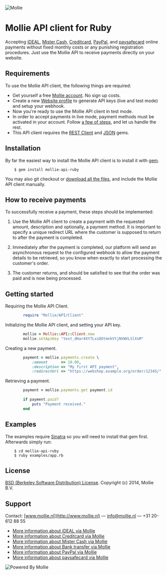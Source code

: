 ![Mollie](http://www.mollie.nl/files/Mollie-Logo-Style-Small.png) 

# Mollie API client for Ruby #

Accepting [iDEAL](https://www.mollie.nl/betaaldiensten/ideal/), [Mister Cash](https://www.mollie.nl/betaaldiensten/mistercash/), [Creditcard](https://www.mollie.nl/betaaldiensten/creditcard/), [PayPal](https://www.mollie.nl/betaaldiensten/paypal/), and [paysafecard](https://www.mollie.nl/betaaldiensten/paysafecard/) online payments without fixed monthly costs or any punishing registration procedures. Just use the Mollie API to receive payments directly on your website.

## Requirements ##
To use the Mollie API client, the following things are required:

+ Get yourself a free [Mollie account](https://www.mollie.nl/aanmelden). No sign up costs.
+ Create a new [Website profile](https://www.mollie.nl/beheer/account/profielen/) to generate API keys (live and test mode) and setup your webhook.
+ Now you're ready to use the Mollie API client in test mode.
+ In order to accept payments in live mode, payment methods must be activated in your account. Follow [a few of steps](https://www.mollie.nl/beheer/diensten), and let us handle the rest.
+ This API client requires the [REST Client](https://github.com/rest-client/rest-client) and [JSON](https://rubygems.org/gems/json) gems.

## Installation ##

By far the easiest way to install the Mollie API client is to install it with [gem](http://rubygems.org/).

```
	$ gem install mollie-api-ruby
```

You may also git checkout or [download all the files](https://github.com/mollie/mollie-api-ruby/archive/master.zip), and include the Mollie API client manually.

## How to receive payments ##

To successfully receive a payment, these steps should be implemented:

1. Use the Mollie API client to create a payment with the requested amount, description and optionally, a payment method. It is important to specify a unique redirect URL where the customer is supposed to return to after the payment is completed.

2. Immediately after the payment is completed, our platform will send an asynchronous request to the configured webhook to allow the payment details to be retrieved, so you know when exactly to start processing the customer's order.

3. The customer returns, and should be satisfied to see that the order was paid and is now being processed.

## Getting started ##

Requiring the Mollie API Client.

```ruby
		require "Mollie/API/Client"
```	

Initializing the Mollie API client, and setting your API key.

```ruby
		mollie = Mollie::API::Client.new
		mollie.setApiKey "test_dHar4XY7LxsDOtmnkVtjNVWXLSlXsM"
```	

Creating a new payment.
	
```ruby
		payment = mollie.payments.create \
			:amount      => 10.00,
			:description => "My first API payment",
			:redirectUrl => "https://webshop.example.org/order/12345/"
```
	
Retrieving a payment.

```ruby
		payment = mollie.payments.get payment.id
		
		if payment.paid?
			puts "Payment received."
		end
```

## Examples ##

The examples require [Sinatra](http://rubygems.org/gems/sinatra) so you will need to install that gem first. Afterwards simply run:

```
	$ cd mollie-api-ruby
	$ ruby examples/app.rb
```

## License ##
[BSD (Berkeley Software Distribution) License](http://www.opensource.org/licenses/bsd-license.php).
Copyright (c) 2014, Mollie B.V.

## Support ##
Contact: [www.mollie.nl](http://www.mollie.nl) — info@mollie.nl — +31 20-612 88 55

+ [More information about iDEAL via Mollie](https://www.mollie.nl/betaaldiensten/ideal/)
+ [More information about Creditcard via Mollie](https://www.mollie.nl/betaaldiensten/creditcard/)
+ [More information about Mister Cash via Mollie](https://www.mollie.nl/betaaldiensten/mistercash/)
+ [More information about Bank transfer via Mollie](https://www.mollie.nl/betaaldiensten/overboeking/)
+ [More information about PayPal via Mollie](https://www.mollie.nl/betaaldiensten/paypal/)
+ [More information about paysafecard via Mollie](https://www.mollie.nl/betaaldiensten/paysafecard/)

![Powered By Mollie](http://www.mollie.nl/images/badge-betaling-medium.png)
